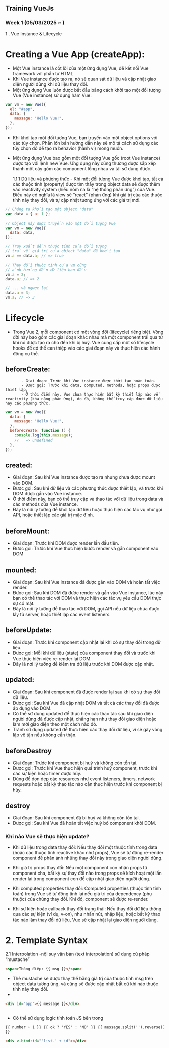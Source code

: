 ## Training VueJs

### Week 1 (05/03/2025 ~ )

1 . Vue Instance & Lifecycle

# Creating a Vue App (createApp):

- Một Vue instance là cốt lõi của một ứng dụng Vue, để kết nối Vue framework với phần tử HTML
- Khi Vue instance được tạo ra, nó sẽ quan sát dữ liệu và cập nhật giao diện người dùng khi dữ liệu thay đổi.
- Một ứng dụng Vue luôn được bắt đầu bằng cách khởi tạo một đối tượng Vue (Vue instance) sử dụng hàm Vue:

```js
var vm = new Vue({
  el: "#app",
  data: {
    message: "Hello Vue!",
  },
});
```

- Khi khởi tạo một đối tượng Vue, bạn truyền vào một object options với các tùy chọn. Phần lớn bản hướng dẫn này sẽ mô tả cách sử dụng các tùy chọn đó để tạo ra behavior (hành vi) mong muốn.

- Một ứng dụng Vue bao gồm một đối tượng Vue gốc (root Vue instance) được tạo với lệnh new Vue. Ứng dụng này cũng thường được sắp xếp thành một cây gồm các component lồng nhau và tái sử dụng được.

  1.1.1 Dữ liệu và phương thức - Khi một đối tượng Vue được khởi tạo, tất cả các thuộc tính (property) được tìm thấy trong object data sẽ được thêm vào reactivity system (hiểu nôm na là “hệ thống phản ứng”) của Vue. Điều này có nghĩa là view sẽ “react” (phản ứng) khi giá trị của các thuộc tính này thay đổi, và tự cập nhật tương ứng với các giá trị mới.

```js
// Chúng ta khởi tạo một object "data"
var data = { a: 1 };

// Object này được truyền vào một đối tượng Vue
var vm = new Vue({
  data: data,
});

// Truy xuất đến thuộc tính của đối tượng
// trả về giá trị của object "data" đã khởi tạo
vm.a == data.a; // => true

// Thay đổi thuộc tính của vm cũng
// ảnh hưởng đến dữ liệu ban đầu
vm.a = 2;
data.a; // => 2

// ... và ngược lại
data.a = 3;
vm.a; // => 3
```

# Lifecycle

- Trong Vue 2, mỗi component có một vòng đời (lifecycle) riêng biệt. Vòng đời này bao gồm các giai đoạn khác nhau mà một component trải qua từ khi nó được tạo ra cho đến khi bị huỷ. Vue cung cấp một số lifecycle hooks để có thể can thiệp vào các giai đoạn này và thực hiện các hành động cụ thể.

## beforeCreate:

           - Giai đoạn: Trước khi Vue instance được khởi tạo hoàn toàn.
           - Được gọi: Trước khi data, computed, methods, hoặc props được thiết lập.
           - Ở thời điểm này, Vue chưa thực hiện bất kỳ thiết lập nào về reactivity (khả năng phản ứng), do đó, không thể truy cập được dữ liệu hay các phương thức.

```js
var vm = new Vue({
  data: {
    message: "Hello Vue!",
  },
  beforeCreate: function () {
    console.log(this.message);
    //   => undefined
  },
});
```

## created:

- Giai đoạn: Sau khi Vue instance được tạo ra nhưng chưa được mount vào DOM.
- Được gọi: Sau khi dữ liệu và các phương thức được thiết lập, và trước khi DOM được gắn vào Vue instance.
- Ở thời điểm này, bạn có thể truy cập và thao tác với dữ liệu trong data và các methods của Vue instance.
- Đây là nơi lý tưởng để khởi tạo dữ liệu hoặc thực hiện các tác vụ như gọi API, hoặc thiết lập các giá trị mặc định.

## beforeMount:

- Giai đoạn: Trước khi DOM được render lần đầu tiên.
- Được goi: Trước khi Vue thực hiện bước render và gắn component vào DOM

## mounted:

- Giai đoạn: Sau khi Vue instance đã được gắn vào DOM và hoàn tất việc render.
- Được gọi: Sau khi DOM đã được render và gắn vào Vue instance, lúc này bạn có thể thao tác với DOM và thực hiện các tác vụ yêu cầu DOM thực sự có mặt.
- Đây là nơi lý tưởng để thao tác với DOM, gọi API nếu dữ liệu chưa được lấy từ server, hoặc thiết lập các event listeners.

## beforeUpdate:

- Giai đoạn: Trước khi component cập nhật lại khi có sự thay đổi trong dữ liệu.
- Được gọi: Mỗi khi dữ liệu (state) của component thay đổi và trước khi Vue thực hiện việc re-render lại DOM.
- Đây là nơi lý tưởng để kiểm tra dữ liệu trước khi DOM được cập nhật.

## updated:

- Giai đoạn: Sau khi component đã được render lại sau khi có sự thay đổi dữ liệu.
- Được gọi: Sau khi Vue đã cập nhật DOM và tất cả các thay đổi đã được áp dụng vào DOM.
- Có thể sử dụng updated để thực hiện các thao tác sau khi giao diện người dùng đã được cập nhật, chẳng hạn như thay đổi giao diện hoặc làm mới giao diện theo một cách nào đó.
- Tránh sử dụng updated để thực hiện các thay đổi dữ liệu, vì sẽ gây vòng lặp vô tận nếu không cẩn thận.

## beforeDestroy

- Giai đoạn: Trước khi component bị huỷ và không còn tồn tại.
- Được gọi: Trước khi Vue thực hiện quá trình huỷ component, trước khi các sự kiện hoặc timer được hủy.
- Dùng để dọn dẹp các resources như event listeners, timers, network requests hoặc bất kỳ thao tác nào cần thực hiện trước khi component bị hủy.

## destroy

- Giai đoạn: Sau khi component đã bị huỷ và không còn tồn tại.
- Được gọi: Sau khi Vue đã hoàn tất việc huỷ bỏ component khỏi DOM.

### Khi nào Vue sẽ thực hiện update?

- Khi dữ liệu trong data thay đổi: Nếu thay đổi một thuộc tính trong data (hoặc các thuộc tính reactive khác như props), Vue sẽ tự động re-render component để phản ánh những thay đổi này trong giao diện người dùng.

- Khi giá trị props thay đổi: Nếu một component con nhận props từ component cha, bất kỳ sự thay đổi nào trong props sẽ kích hoạt một lần render lại trong component con để cập nhật giao diện người dùng.

- Khi computed properties thay đổi: Computed properties (thuộc tính tính toán) trong Vue sẽ tự động tính lại nếu giá trị của dependency (phụ thuộc) của chúng thay đổi. Khi đó, component sẽ được re-render.

- Khi sự kiện hoặc callback thay đổi trạng thái: Nếu thay đổi dữ liệu thông qua các sự kiện (ví dụ, v-on), như nhấn nút, nhập liệu, hoặc bất kỳ thao tác nào làm thay đổi dữ liệu, Vue sẽ cập nhật lại giao diện người dùng.

# 2. Template Syntax

2.1 Interpolation -nội suy văn bản (text interpolation) sử dụng cú pháp “mustache”

```html
<span>Thông điệp: {{ msg }}</span>
```

- Thẻ mustache sẽ được thay thế bằng giá trị của thuộc tính msg trên object data tương ứng, và cũng sẽ được cập nhật bất cứ khi nào thuộc tính này thay đổi.
-

```html
<div id="app">{{ message }}</div>
```

<script>
  new Vue({
    el: '#app',
    data: {
      message: 'Hello Vue!'
    }
  });
</script>

```

```

- Có thể sử dụng logic tính toán JS bên trong

```html
{{ number + 1 }} {{ ok ? 'YES' : 'NO' }} {{ message.split('').reverse().join('')
}}

<div v-bind:id="'list-' + id"></div>
```
